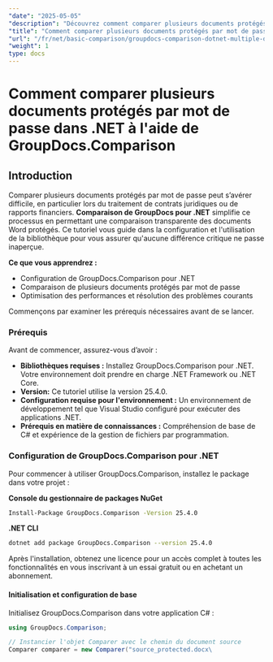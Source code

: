 ```yaml
---
"date": "2025-05-05"
"description": "Découvrez comment comparer plusieurs documents protégés par mot de passe dans .NET grâce à GroupDocs.Comparison. Ce guide couvre la configuration, la mise en œuvre et les bonnes pratiques."
"title": "Comment comparer plusieurs documents protégés par mot de passe dans .NET à l'aide de GroupDocs.Comparison"
"url": "/fr/net/basic-comparison/groupdocs-comparison-dotnet-multiple-documents/"
"weight": 1
type: docs
---
```

# Comment comparer plusieurs documents protégés par mot de passe dans .NET à l'aide de GroupDocs.Comparison

## Introduction

Comparer plusieurs documents protégés par mot de passe peut s’avérer difficile, en particulier lors du traitement de contrats juridiques ou de rapports financiers. **Comparaison de GroupDocs pour .NET** simplifie ce processus en permettant une comparaison transparente des documents Word protégés. Ce tutoriel vous guide dans la configuration et l'utilisation de la bibliothèque pour vous assurer qu'aucune différence critique ne passe inaperçue.

**Ce que vous apprendrez :**

- Configuration de GroupDocs.Comparison pour .NET
- Comparaison de plusieurs documents protégés par mot de passe
- Optimisation des performances et résolution des problèmes courants

Commençons par examiner les prérequis nécessaires avant de se lancer.

### Prérequis

Avant de commencer, assurez-vous d’avoir :

- **Bibliothèques requises :** Installez GroupDocs.Comparison pour .NET. Votre environnement doit prendre en charge .NET Framework ou .NET Core.
- **Version:** Ce tutoriel utilise la version 25.4.0.
- **Configuration requise pour l'environnement :** Un environnement de développement tel que Visual Studio configuré pour exécuter des applications .NET.
- **Prérequis en matière de connaissances :** Compréhension de base de C# et expérience de la gestion de fichiers par programmation.

### Configuration de GroupDocs.Comparison pour .NET

Pour commencer à utiliser GroupDocs.Comparison, installez le package dans votre projet :

**Console du gestionnaire de packages NuGet**
```bash
Install-Package GroupDocs.Comparison -Version 25.4.0
```

**.NET CLI**
```bash
dotnet add package GroupDocs.Comparison --version 25.4.0
```

Après l'installation, obtenez une licence pour un accès complet à toutes les fonctionnalités en vous inscrivant à un essai gratuit ou en achetant un abonnement.

#### Initialisation et configuration de base

Initialisez GroupDocs.Comparison dans votre application C# :

```csharp
using GroupDocs.Comparison;

// Instancier l'objet Comparer avec le chemin du document source
Comparer comparer = new Comparer("source_protected.docx\